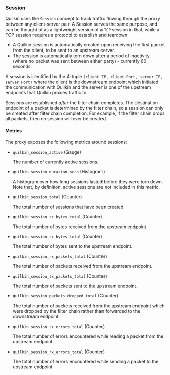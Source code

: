 ### Session

Quilkin uses the `Session` concept to track traffic flowing through the proxy between any client-server pair. A Session serves the same purpose, and can be thought of as a lightweight version of a `TCP` session in that, while a TCP session requires a protocol to establish and teardown:

- A Quilkin session is automatically created upon receiving the first packet from the client, to be sent to an upstream server.
- The session is automatically torn down after a period of inactivity (where no packet was sent between either party) - currently 60 seconds.

A session is identified by the 4-tuple `(client IP, client Port, server IP, server Port)` where the client is the downstream endpoint which initiated the communication with Quilkin and the server is one of the upstream endpoints that Quilkin proxies traffic to.

Sessions are established *after* the filter chain completes. The destination endpoint of a packet is determined by the filter chain, so a session can only be created after filter chain completion. For example, if the filter chain drops all packets, then no session will ever be created.

#### Metrics

The proxy exposes the following metrics around sessions:

- `quilkin_session_active` (Gauge)

  The number of currently active sessions.

- `quilkin_session_duration_secs` (Histogram)

  A histogram over how long sessions lasted before they were torn down. Note that, by definition, active sessions are not included in this metric.

- `quilkin_session_total` (Counter)

  The total number of sessions that have been created.

- `quilkin_session_rx_bytes_total` (Counter)

  The total number of bytes received from the upstream endpoint.

- `quilkin_session_rx_bytes_total` (Counter)

  The total number of bytes sent to the upstream endpoint.

- `quilkin_session_rx_packets_total` (Counter)

  The total number of packets received from the upstream endpoint.

- `quilkin_session_tx_packets_total` (Counter)

  The total number of packets sent to the upstream endpoint.

- `quilkin_session_packets_dropped_total` (Counter)

  The total number of packets received from the upstream endpoint which were dropped by the filter chain rather than forwarded to the downstream endpoint.

- `quilkin_session_rx_errors_total` (Counter)

  The total number of errors encountered while reading a packet from the upstream endpoint.

- `quilkin_session_rx_errors_total` (Counter)

  The total number of errors encountered while sending a packet to the upstream endpoint.
